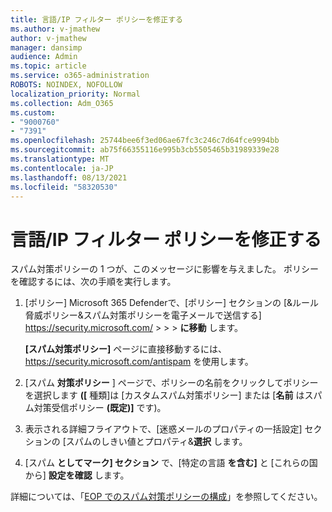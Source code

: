 ```yaml
---
title: 言語/IP フィルター ポリシーを修正する
ms.author: v-jmathew
author: v-jmathew
manager: dansimp
audience: Admin
ms.topic: article
ms.service: o365-administration
ROBOTS: NOINDEX, NOFOLLOW
localization_priority: Normal
ms.collection: Adm_O365
ms.custom:
- "9000760"
- "7391"
ms.openlocfilehash: 25744bee6f3ed06ae67fc3c246c7d64fce9994bb
ms.sourcegitcommit: ab75f66355116e995b3cb5505465b31989339e28
ms.translationtype: MT
ms.contentlocale: ja-JP
ms.lasthandoff: 08/13/2021
ms.locfileid: "58320530"
---
```

# <a name="fix-languageip-filter-policy"></a>言語/IP フィルター ポリシーを修正する

スパム対策ポリシーの 1 つが、このメッセージに影響を与えました。 ポリシーを確認するには、次の手順を実行します。

1. [ポリシー] Microsoft 365 Defenderで、[ポリシー] セクションの [&ルール脅威ポリシー&スパム対策ポリシーを電子メールで送信する] <https://security.microsoft.com/>  \>  \>  \> **に移動** します。

   **[スパム対策ポリシー]** ページに直接移動するには、<https://security.microsoft.com/antispam> を使用します。

2. [スパム **対策ポリシー** ] ページで、ポリシーの名前をクリックしてポリシーを選択します **([** 種類]は [カスタムスパム対策ポリシー] または [**名前** はスパム対策受信ポリシー **(既定)]** です)。
3. 表示される詳細フライアウトで、[迷惑メールのプロパティの一括設定] セクションの [スパムのしきい値とプロパティ&**選択** します。
4. [スパム **としてマーク] セクション** で、[特定の言語 **を含む]** と [これらの国から] **設定を確認** します。

詳細については、「[EOP でのスパム対策ポリシーの構成](https://docs.microsoft.com/microsoft-365/security/office-365-security/configure-your-spam-filter-policies)」を参照してください。
